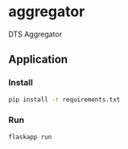 # aggregator
DTS Aggregator


## Application

### Install

```bash
pip install -r requirements.txt
```

### Run

```bash
flaskapp run
```